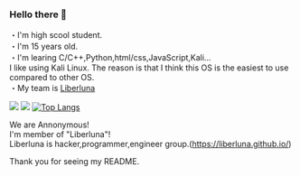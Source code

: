 
### Hello there 👋

・I'm high scool student.  
・I'm 15 years old.  
・I'm learing C/C++,Python,html/css,JavaScript,Kali...  
  I like using Kali Linux. The reason is that I think this OS is the easiest to use compared to other OS.  
・My team is <a href="https://github.com/Liberluna/">Liberluna</a>

  
![](http://github-profile-summary-cards.vercel.app/api/cards/profile-details?username=Pochi-Liberluna&theme=blueberry)
![](https://github-readme-stats.vercel.app/api?username=Pochi-Liberluna&count_private=true&theme=blueberry)
[![Top Langs](https://github-readme-stats.vercel.app/api/top-langs/?username=Pochi-Liberluna&layout=compact&theme=blueberry
)](https://github.com/anuraghazra/github-readme-stats)


We are Annonymous!  
I'm member of "Liberluna"!  
Liberluna is hacker,programmer,engineer group.(https://liberluna.github.io/)  

Thank you for seeing my README.
